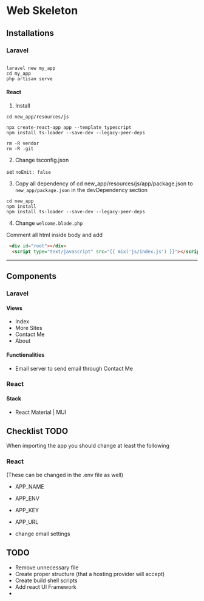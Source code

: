 Web Skeleton
============

Installations
-------------


### Laravel 


```shell

laravel new my_app 
cd my_app 
php artisan serve
```

#### React

1. Install

```shell
cd new_app/resources/js

npx create-react-app app --template typescript
npm install ts-loader --save-dev --legacy-peer-deps

rm -R vendor 
rm -R .git 

```

2. Change tsconfig.json 

set `noEmit: false`


3. Copy all dependency of cd new_app/resources/js/app/package.json to 
`new_app/package.json` in the devDependency section

```shell
cd new_app
npm install 
npm install ts-loader --save-dev --legacy-peer-deps
```

4. Change `welcome.blade.php`

Comment all html inside body and add 

```html 
 <div id="root"></div>
  <script type="text/javascript" src="{{ mix('js/index.js') }}"></script>
```


--------------------------

Components
----------

### Laravel

#### Views 

* Index
* More Sites
* Contact Me
* About 

#### Functionalities

* Email server to send email through Contact Me


### React


#### Stack

* React Material | MUI


Checklist TODO
--------------

When importing the app you should change at least the following 

### React

(These can be changed in the .env file as well)

* APP_NAME
* APP_ENV
* APP_KEY
* APP_URL

* change email settings

TODO
-----


* Remove unnecessary file
* Create proper structure (that a hosting provider will accept)
* Create build shell scripts
* Add react UI Framework 
* 
